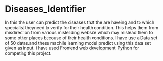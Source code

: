 # Diseases_Identifier
In this the user can predict the diseases that the are haveing and to which specialist theyneed to verify for their health condition.
This helps them from misdirection from various misleading website which may mislead them to some other places becouse of their health conditions.
I have use a Data set of 50 datas.and these machile learning model predict using this data set given as input.
i have used Frontend web development, Python for competing this project.
